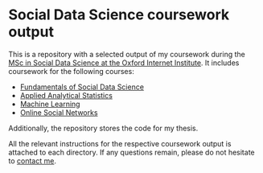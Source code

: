 # Social Data Science coursework output

This is a repository with a selected output of my coursework during the [MSc in Social Data Science at the Oxford Internet Institute](https://www.oii.ox.ac.uk/study/msc-in-social-data-science/). It includes coursework for the following courses:

- [Fundamentals of Social Data Science](https://www.oii.ox.ac.uk/study/courses/fundamentals-of-social-data-science-in-python/)
- [Applied Analytical Statistics](https://www.oii.ox.ac.uk/study/courses/applied-analytical-statistics/)
- [Machine Learning](https://www.oii.ox.ac.uk/study/courses/machine-learning/)
- [Online Social Networks](https://www.oii.ox.ac.uk/study/courses/online-social-networks/)

Additionally, the repository stores the code for my thesis.

All the relevant instructions for the respective coursework output is attached to each directory. If any questions remain, please do not hesitate to [contact me](mailto:mads.hoefer@stx.ox.ac.uk).
